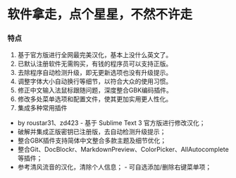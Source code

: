 # 软件拿走，点个星星，不然不许走

### 特点

1. 基于官方版进行全网最完美汉化，基本上没什么英文了。 
2. 已默认注册软件无需购买，有钱的程序员可以支持正版。 
3. 去除程序自动检测升级，即无更新选项也没有升级提示。 
4. 调整字体大小自动换行等细节，以符合大众的使用习惯。 
5. 修正中文输入法鼠标跟随问题，深度整合GBK编码插件。 
6. 修改多处菜单选项和配置文件，使其更加实用更人性化。 
7. 集成多种常用插件

- by roustar31、zd423 - 基于 Sublime Text 3 官方版进行修改汉化； 
- 破解并集成正版密钥已注册版，去自动检测升级提示； 
- 整合GBK插件支持简体中文整合多款主题及细节优化； 
- 整合Git、DocBlockr、MarkdownPreview、ColorPicker、AllAutocomplete等插件； 
- 参考清风流音的汉化，清除个人信息； - 可自选添加/删除右键菜单项；
